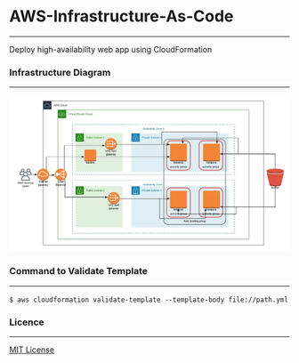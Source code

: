 # AWS-Infrastructure-As-Code
***
Deploy high-availability web app using CloudFormation



### Infrastructure Diagram
***
![Infrastructure Diagram](https://github.com/Carlos-Goncalves-devops/aws-infrastructure-as-code/blob/master/diagram.jpeg)




### Command to Validate Template
***
```$ aws cloudformation validate-template --template-body file://path.yml```




### Licence
***
[MIT License]( https://choosealicense.com/licenses/mit/)
